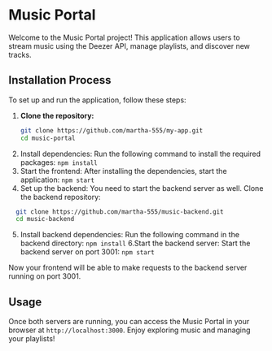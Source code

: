 <!-- @format -->

# Music Portal

Welcome to the Music Portal project! This application allows users to stream music using the Deezer API, manage playlists, and discover new tracks.

## Installation Process

To set up and run the application, follow these steps:

1. **Clone the repository:**
   ```bash
   git clone https://github.com/martha-555/my-app.git
   cd music-portal
   ```
2. Install dependencies: Run the following command to install the required packages: `npm install`
3. Start the frontend: After installing the dependencies, start the application: `npm start`
4. Set up the backend: You need to start the backend server as well. Clone the backend repository:

```bash
  git clone https://github.com/martha-555/music-backend.git
  cd music-backend
```

5. Install backend dependencies: Run the following command in the backend directory: `npm install`
   6.Start the backend server: Start the backend server on port 3001: `npm start`

Now your frontend will be able to make requests to the backend server running on port 3001.

## Usage

Once both servers are running, you can access the Music Portal in your browser at `http://localhost:3000`. Enjoy exploring music and managing your playlists!
